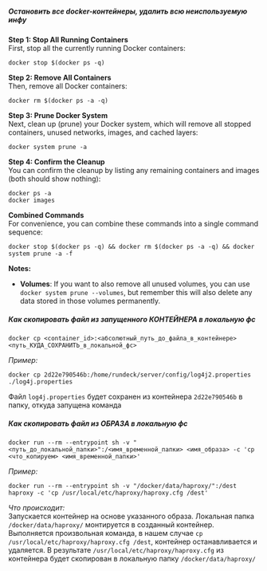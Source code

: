 ##### Остановить все docker-контейнеры, удалить всю неиспользуемую инфу
**Step 1: Stop All Running Containers**  
First, stop all the currently running Docker containers:
```
docker stop $(docker ps -q)
```
**Step 2: Remove All Containers**  
Then, remove all Docker containers:
```
docker rm $(docker ps -a -q)
```
**Step 3: Prune Docker System**  
Next, clean up (prune) your Docker system, which will remove all stopped containers, unused networks, images, and cached layers:
```
docker system prune -a
```
**Step 4: Confirm the Cleanup**  
You can confirm the cleanup by listing any remaining containers and images (both should show nothing):
```
docker ps -a
docker images
```
**Combined Commands**  
For convenience, you can combine these commands into a single command sequence:
```
docker stop $(docker ps -q) && docker rm $(docker ps -a -q) && docker system prune -a -f
```
**Notes:**  
* **Volumes**: If you want to also remove all unused volumes, you can use `docker system prune --volumes`, but remember this will also delete any data stored in those volumes permanently.  


##### Как скопировать файл из запущенного КОНТЕЙНЕРА в локальную фс

```
docker cp <container_id>:<абсолютный_путь_до_файла_в_контейнере> <путь_КУДА_СОХРАНИТЬ_в_локальной_фс>
```

*Пример:*
```
docker cp 2d22e790546b:/home/rundeck/server/config/log4j2.properties ./log4j.properties
```
Файл `log4j.properties` будет сохранен из контейнера `2d22e790546b` в папку, откуда запущена команда  


##### Как скопировать файл из ОБРАЗА в локальную фс  
```
docker run --rm --entrypoint sh -v "<путь_до_локальной_папки>":/<имя_временной_папки> <имя_образа> -c 'cp <что_копируем> <имя_временной_папки>'
```
*Пример:*  
```
docker run --rm --entrypoint sh -v "/docker/data/haproxy/":/dest haproxy -c 'cp /usr/local/etc/haproxy/haproxy.cfg /dest'
```
*Что происходит:*  
Запускается контейнер на основе указанного образа. Локальная папка `/docker/data/haproxy/` монтируется в созданный контейнер. Выполняется произвольная команда, в нашем случае `cp /usr/local/etc/haproxy/haproxy.cfg /dest`, контейнер останавливается и удаляется. В результате `/usr/local/etc/haproxy/haproxy.cfg` из контейнера будет скопирован в локальную папку `/docker/data/haproxy/`

